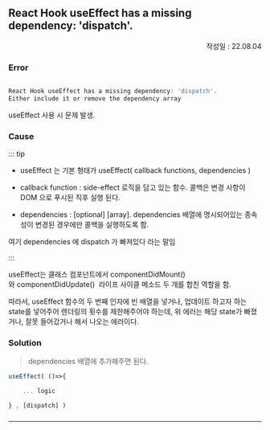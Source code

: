 ## React Hook useEffect has a missing dependency: 'dispatch'.
<p align="right">작성일 : 22.08.04</p>

### Error


```javascript

React Hook useEffect has a missing dependency: 'dispatch'.
Either include it or remove the dependency array

```

useEffect 사용 시 문제 발생.


### Cause

::: tip
* useEffect 는 기본 형태가 useEffect( callback functions, dependencies )

- callback function : side-effect 로직을 담고 있는 함수.
  콜백은 변경 사항이 DOM 으로 푸시된 직후 실행 된다.

- dependencies : [optional] [array]. dependencies 배열에 명시되어있는
  종속성이 변경된 경우에만 콜백을 실행하도록 함.

여기 dependencies 에 dispatch 가 빠져있다 라는 말임

:::


useEffect는 클래스 컴포넌트에서 componentDidMount()와 componentDidUpdate()
 라이프 사이클 메소드 두 개를 합친 역할을 함. 

따라서, useEffect 함수의 두 번째 인자에 빈 배열을 넣거나, 
업데이트 하고자 하는 state를 넣어주어 렌더링의 횟수를 제한해주어야 하는데, 위 에러는 해당 state가 빠졌거나, 
잘못 들어갔거나 해서 나오는 에러이다.





### Solution
> dependencies 배열에 추가해주면 된다.

```javascript
useEffect( ()=>{

	... logic

} , [dispatch] )
```

###

----
###

